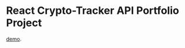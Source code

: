 # React Crypto-Tracker API Portfolio Project

[demo](https://medvedev-savelii.github.io/Crypto-Prices-Tracker/).

